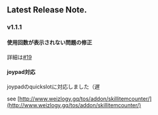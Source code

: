 ## Latest Release Note.

### v1.1.1

#### 使用回数が表示されない問題の修正

詳細は[#19](https://github.com/weizlogy/tos/issues/19)

#### joypad対応

joypadのquickslotに対応しました（遅

see [http://www.weizlogy.gq/tos/addon/skillitemcounter/](http://www.weizlogy.gq/tos/addon/skillitemcounter/) 